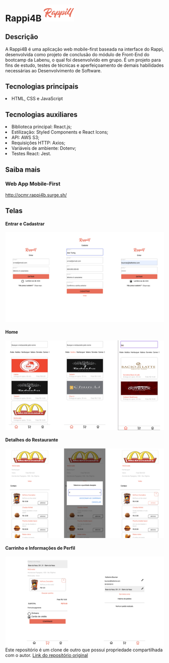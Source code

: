 # Rappi4B <img src='https://raw.githubusercontent.com/OsmanRodrigues/rappi4b_web/clone/src/assets/logo-future-eats-invert%402x.png' width='96' heigth='48' display='inline'>

## Descrição
A Rappi4B é uma aplicação web mobile-first baseada na interface do Rappi, desenvolvida como projeto de conclusão do módulo de Front-End do bootcamp da Labenu, o qual foi desenvolvido em grupo. É um projeto para fins de estudo, testes de técnicas e aperfeiçoamento de demais habilidades necessárias ao Desenvolvimento de Software.

## Tecnologias principais
<li>HTML, CSS e JavaScript</li>     

## Tecnologias auxiliares
<li>Biblioteca principal: React.js;</li>
<li>Estilização: Styled Components e React Icons;</li> 
<li>API: AWS S3;</li>
<li>Requisições HTTP: Axios;</li>
<li>Variáveis de ambiente: Dotenv;</li>
<li>Testes React: Jest.</li>

## Saiba mais

### Web App Mobile-First
http://ocmr.rappi4b.surge.sh/

## Telas

#### Entrar e Cadastrar
<kbd>
<img src='https://raw.githubusercontent.com/OsmanRodrigues/rappi4b_web/clone/views/mobile_rappi4b.png' width='auto' heigth='auto'>
</kbd>

#### Home
<kbd>
<img src='https://raw.githubusercontent.com/OsmanRodrigues/rappi4b_web/clone/views/mobile_rappi4b(1).png' width='auto' heigth='auto'>
</kbd>

#### Detalhes do Restaurante
<kbd>
<img src='https://raw.githubusercontent.com/OsmanRodrigues/rappi4b_web/clone/views/mobile_rappi4b(2).png' width='auto' heigth='auto'>
</kbd>

#### Carrinho e Informações de Perfil
<kbd>
<img src='https://raw.githubusercontent.com/OsmanRodrigues/rappi4b_web/clone/views/mobile_rappi4b(3).png' width='auto' heigth='auto'>
</kbd>
<br>
Este repositório é um clone de outro que possui propriedade compartilhada com o autor.
<a href='https://github.com/future4code/julian-rappi4B'>Link do repositório original</a>
